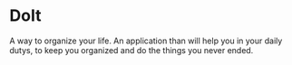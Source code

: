 # DoIt
A way to organize your life.
An application than will help you in your daily dutys, to keep you organized and do the things you never ended.
